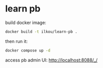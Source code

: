 # learn pb

build docker image:
```bash
docker build -t ilkou/learn-pb .
```

then run it:
```bash
docker compose up -d
```
access pb admin UI: [http://localhost:8088/_/](http://localhost:8088/_/)
